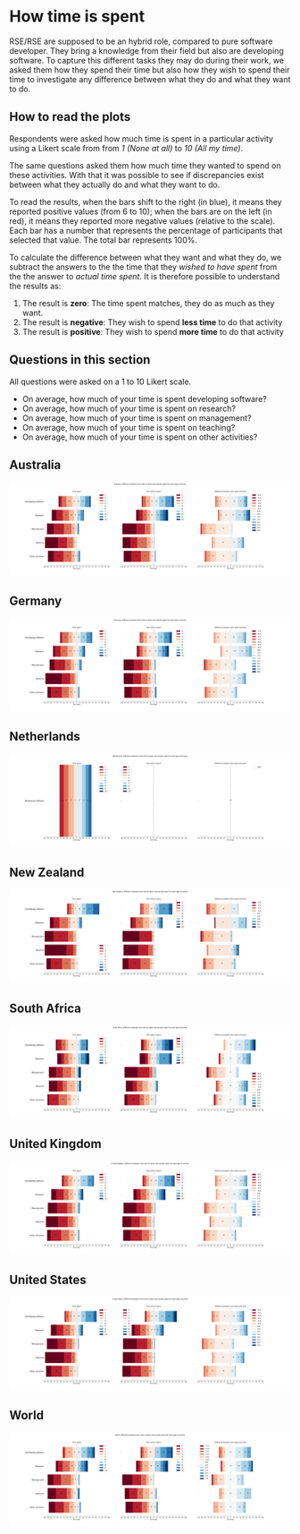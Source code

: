 # How time is spent

RSE/RSE are supposed to be an hybrid role, compared to pure software developer.
They bring a knowledge from their field but also are developing software. To
capture this different tasks they may do during their work, we asked them how
they spend their time but also how they wish to spend their time to investigate
any difference between what they do and what they want to do.

## How to read the plots

Respondents were asked how much time is spent in a particular activity using
a Likert scale from from *1 (None at all)* to *10 (All my time)*.

The same questions asked them how much time they wanted to spend on these
activities. With that it was possible to see if discrepancies exist between
what they actually do and what they want to do. 

To read the results, when the bars shift to the right (in blue), it means they
reported positive values (from 6 to 10); when the bars are on the left (in
red), it means they reported more negative values (relative to the scale). Each
bar has a number that represents the percentage of participants that selected
that value. The total bar represents 100%.

To calculate the difference between what they want and what they do, we
subtract the answers to the the time that they *wished to have spent* from the
the answer to *actual time spent*. It is therefore possible to understand the
results as:

1. The result is **zero**: The time spent matches, they do as much as they want.
2. The result is **negative**: They wish to spend **less time** to do that activity
3. The result is **positive**: They wish to spend **more time** to do that activity

## Questions in this section

All questions were asked on a 1 to 10 Likert scale.

* On average, how much of your time is spent developing software?
* On average, how much of your time is spent on research?
* On average, how much of your time is spent on management?
* On average, how much of your time is spent on teaching?
* On average, how much of your time is spent on other activities?


## Australia

![how-time-is-spent_australia](../fig/how-time-is-spent_australia.png)


## Germany

![how-time-is-spent_germany](../fig/how-time-is-spent_germany.png)


## Netherlands

![how-time-is-spent_netherlands](../fig/how-time-is-spent_netherlands.png)


## New Zealand

![how-time-is-spent_new-zealand](../fig/how-time-is-spent_new-zealand.png)


## South Africa

![how-time-is-spent_south-africa](../fig/how-time-is-spent_south-africa.png)


## United Kingdom

![how-time-is-spent_united-kingdom](../fig/how-time-is-spent_united-kingdom.png)


## United States

![how-time-is-spent_united-states](../fig/how-time-is-spent_united-states.png)


## World

![how-time-is-spent_world](../fig/how-time-is-spent_world.png)

